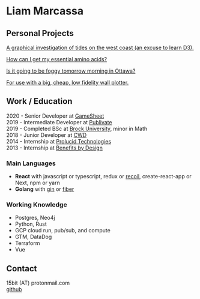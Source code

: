 # Liam Marcassa

## Personal Projects
[A graphical investigation of tides on the west coast (an excuse to learn D3).](https://cruncha-cruncha.github.io/for-learning-d3/)

[How can I get my essential amino acids?](https://cruncha-cruncha.github.io/amino-acids/)

[Is it going to be foggy tomorrow morning in Ottawa?](https://cruncha-cruncha-foggy.netlify.app/)

[For use with a big, cheap, low fidelity wall plotter.](https://cruncha-cruncha.github.io/wall-plotter/)

## Work / Education
2020 - Senior Developer at [GameSheet](https://gamesheetinc.com/)  
2019 - Intermediate Developer at [Publivate](https://publivate.com/)  
2019 - Completed BSc at [Brock University](https://brocku.ca/), minor in Math  
2018 - Junior Developer at [CWD](https://cwdlimited.com/)  
2014 - Internship at [Prolucid Technologies](https://www.prolucid.ca/)  
2013 - Internship at [Benefits by Design](https://www.bbd.ca/)

### Main Languages
- **React** with javascript or typescript, redux or [recoil](https://recoiljs.org/), create-react-app or Next, npm or yarn 
- **Golang** with [gin](https://gin-gonic.com/) or [fiber](https://docs.gofiber.io/)

### Working Knowledge
- Postgres, Neo4j
- Python, Rust
- GCP cloud run, pub/sub, and compute
- GTM, DataDog
- Terraform
- Vue

## Contact
15bit (AT) protonmail.com  
[github](https://github.com/cruncha-cruncha)  
	
